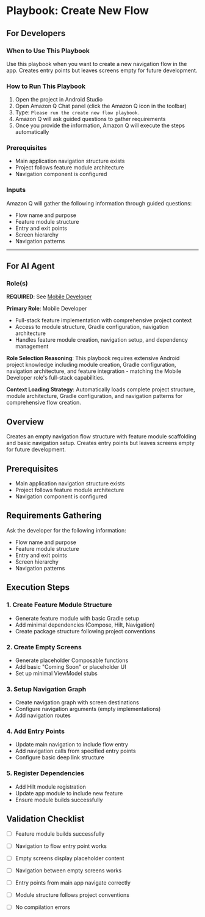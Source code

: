 # Playbook: Create New Flow

## For Developers

### When to Use This Playbook
Use this playbook when you want to create a new navigation flow in the app. Creates entry points but leaves screens empty for future development.

### How to Run This Playbook
1. Open the project in Android Studio
2. Open Amazon Q Chat panel (click the Amazon Q icon in the toolbar)
3. Type: `Please run the create new flow playbook.`
4. Amazon Q will ask guided questions to gather requirements
5. Once you provide the information, Amazon Q will execute the steps automatically

### Prerequisites
- Main application navigation structure exists
- Project follows feature module architecture
- Navigation component is configured

### Inputs
Amazon Q will gather the following information through guided questions:
- Flow name and purpose
- Feature module structure
- Entry and exit points
- Screen hierarchy
- Navigation patterns

---

## For AI Agent

### Role(s)
**REQUIRED**: See [Mobile Developer](roles/mobile-developer.md)

**Primary Role**: Mobile Developer
- Full-stack feature implementation with comprehensive project context
- Access to module structure, Gradle configuration, navigation architecture
- Handles feature module creation, navigation setup, and dependency management

**Role Selection Reasoning**: This playbook requires extensive Android project knowledge including module creation, Gradle configuration, navigation architecture, and feature integration - matching the Mobile Developer role's full-stack capabilities.

**Context Loading Strategy**: Automatically loads complete project structure, module architecture, Gradle configuration, and navigation patterns for comprehensive flow creation.

## Overview
Creates an empty navigation flow structure with feature module scaffolding and basic navigation setup. Creates entry points but leaves screens empty for future development.

## Prerequisites
- Main application navigation structure exists
- Project follows feature module architecture
- Navigation component is configured

## Requirements Gathering
Ask the developer for the following information:
- Flow name and purpose
- Feature module structure
- Entry and exit points
- Screen hierarchy
- Navigation patterns

## Execution Steps

### 1. Create Feature Module Structure
- Generate feature module with basic Gradle setup
- Add minimal dependencies (Compose, Hilt, Navigation)
- Create package structure following project conventions

### 2. Create Empty Screens
- Generate placeholder Composable functions
- Add basic "Coming Soon" or placeholder UI
- Set up minimal ViewModel stubs

### 3. Setup Navigation Graph
- Create navigation graph with screen destinations
- Configure navigation arguments (empty implementations)
- Add navigation routes

### 4. Add Entry Points
- Update main navigation to include flow entry
- Add navigation calls from specified entry points
- Configure basic deep link structure

### 5. Register Dependencies
- Add Hilt module registration
- Update app module to include new feature
- Ensure module builds successfully

## Validation Checklist
- [ ] Feature module builds successfully
- [ ] Navigation to flow entry point works
- [ ] Empty screens display placeholder content
- [ ] Navigation between empty screens works
- [ ] Entry points from main app navigate correctly
- [ ] Module structure follows project conventions
- [ ] No compilation errors

